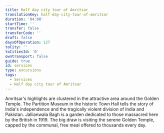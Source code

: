 ```yaml
---
title: Half day city tour of Amritsar
translationKey: half-day-city-tour-of-amritsar
duration: '04:00'
startTime: ''
transfer: false
transferCode: ''
draft: false
daysOfOperation: 127
toCity: ''
toCitiesId: '0'
owntransport: false
guide: true
id: services
type: excursions
tags:
  - Services
  - Half day city tour of Amritsar
---
```

Amritsar's highlights are clustered in the attractive area around the Golden Temple. The Partition Museum in the historic Town Hall tells the story of India's independence and the tragically violent division of India and Pakistan. Jallianwala Bagh is a garden dedicated to those massacred here by the British in 1919. The big draw is visiting the serene Golden Temple, capped by the communal, free meal offered to thousands every day.